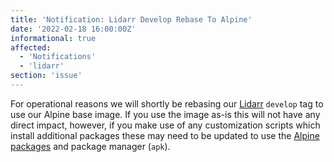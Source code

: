```yaml
---
title: 'Notification: Lidarr Develop Rebase To Alpine'
date: '2022-02-18 16:00:00Z'
informational: true
affected:
  - 'Notifications'
  - 'lidarr'
section: 'issue'
---
```

For operational reasons we will shortly be rebasing our [Lidarr](https://github.com/linuxserver/docker-lidarr) `develop` tag to use our Alpine base image. If you use the image as-is this will not have any direct impact, however, if you make use of any customization scripts which install additional packages these may need to be updated to use the [Alpine packages](https://pkgs.alpinelinux.org/packages?name=&branch=v3.15) and package manager (`apk`).
